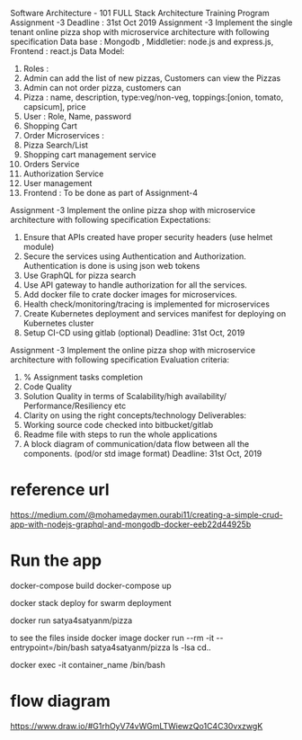 Software Architecture -
101
FULL Stack Architecture Training Program
Assignment -3
Deadline : 31st Oct 2019
Assignment -3
Implement the single tenant online pizza shop with microservice architecture with following specification
Data base : Mongodb , Middletier: node.js and express.js, Frontend : react.js
Data Model:
1. Roles :
1. Admin can add the list of new pizzas, Customers can view the Pizzas
2. Admin can not order pizza, customers can
2. Pizza : name, description, type:veg/non-veg, toppings:[onion, tomato, capsicum], price
3. User : Role, Name, password
4. Shopping Cart
5. Order
Microservices :
1. Pizza Search/List
2. Shopping cart management service
3. Orders Service
4. Authorization Service
5. User management
6. Frontend : To be done as part of Assignment-4





Assignment -3
Implement the online pizza shop with microservice architecture with following specification
Expectations:
1. Ensure that APIs created have proper security headers (use helmet module)
2. Secure the services using Authentication and Authorization. Authentication is done is using
json web tokens
3. Use GraphQL for pizza search
4. Use API gateway to handle authorization for all the services.
5. Add docker file to crate docker images for microservices.
6. Health check/monitoring/tracing is implemented for microservices
7. Create Kubernetes deployment and services manifest for deploying on Kubernetes cluster
7. Setup CI-CD using gitlab (optional)
Deadline: 31st Oct, 2019




Assignment -3
Implement the online pizza shop with microservice architecture with following specification
Evaluation criteria:
1. % Assignment tasks completion
2. Code Quality
3. Solution Quality in terms of Scalability/high availability/ Performance/Resiliency etc
4. Clarity on using the right concepts/technology
Deliverables:
1. Working source code checked into bitbucket/gitlab
2. Readme file with steps to run the whole applications
3. A block diagram of communication/data flow between all the components. (pod/or std
image format)
Deadline: 31st Oct, 2019






reference url
================================
https://medium.com/@mohamedaymen.ourabi11/creating-a-simple-crud-app-with-nodejs-graphql-and-mongodb-docker-eeb22d44925b


Run the app
================================
docker-compose build
docker-compose up

docker stack deploy for swarm deployment

docker run satya4satyanm/pizza


to see the files inside docker image 
docker run --rm -it --entrypoint=/bin/bash satya4satyanm/pizza
ls -lsa
cd..


docker exec -it container_name /bin/bash



flow diagram
================================
https://www.draw.io/#G1rhOyV74vWGmLTWiewzQo1C4C30vxzwgK

